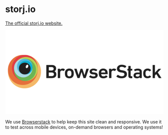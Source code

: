 # storj.io

[The official storj.io website.](https://storj.io)

![Browserstack Logo](./static/img/browserstack-logo.png)

We use [Browserstack](http://github.com) to help keep this site clean and responsive. We use it to test across mobile devices, on-demand browsers and operating systems!
